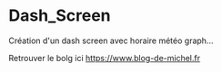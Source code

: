 # Dash_Screen
Création d'un dash screen avec horaire météo graph...

Retrouver le bolg ici https://www.blog-de-michel.fr
